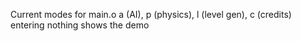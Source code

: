Current modes for main.o
a (AI), p (physics), l (level gen), c (credits)
entering nothing shows the demo
